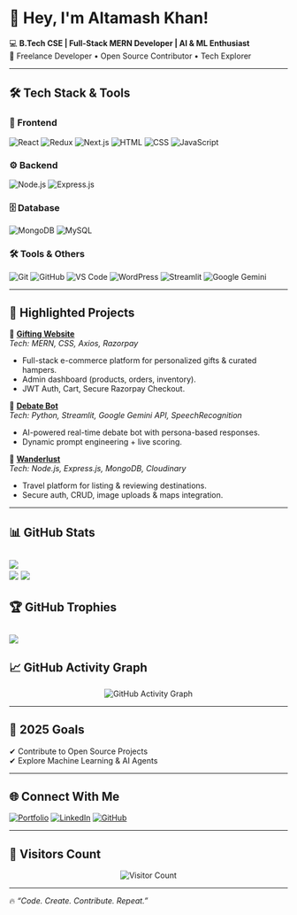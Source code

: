 # 👋 Hey, I'm Altamash Khan!  

💻 **B.Tech CSE | Full-Stack MERN Developer | AI & ML Enthusiast**  
🚀 Freelance Developer • Open Source Contributor • Tech Explorer 

---

## 🛠️ Tech Stack & Tools  

### 🎨 Frontend  
![React](https://img.shields.io/badge/React-20232A?style=flat&logo=react&logoColor=61DAFB)  ![Redux](https://img.shields.io/badge/Redux-593D88?style=flat&logo=redux&logoColor=white) ![Next.js](https://img.shields.io/badge/Next.js-000000?style=flat&logo=nextdotjs&logoColor=white)  ![HTML](https://img.shields.io/badge/HTML5-E34F26?style=flat&logo=html5&logoColor=white)  ![CSS](https://img.shields.io/badge/CSS3-1572B6?style=flat&logo=css3&logoColor=white) ![JavaScript](https://img.shields.io/badge/JavaScript-F7DF1E?style=flat&logo=javascript&logoColor=black)  
 


 


### ⚙️ Backend  
![Node.js](https://img.shields.io/badge/Node.js-43853D?style=flat&logo=node-dot-js&logoColor=white)  ![Express.js](https://img.shields.io/badge/Express.js-404D59?style=flat)  

### 🗄️ Database  
![MongoDB](https://img.shields.io/badge/MongoDB-4EA94B?style=flat&logo=mongodb&logoColor=white)  ![MySQL](https://img.shields.io/badge/MySQL-005C84?style=flat&logo=mysql&logoColor=white)  

### 🛠️ Tools & Others  
![Git](https://img.shields.io/badge/Git-F05032?style=flat&logo=git&logoColor=white)  ![GitHub](https://img.shields.io/badge/GitHub-181717?style=flat&logo=github)  ![VS Code](https://img.shields.io/badge/VS%20Code-0078d7?style=flat&logo=visual-studio-code&logoColor=white)  ![WordPress](https://img.shields.io/badge/WordPress-21759B?style=flat&logo=wordpress&logoColor=white)  ![Streamlit](https://img.shields.io/badge/Streamlit-FF4B4B?style=flat&logo=streamlit&logoColor=white)  ![Google Gemini](https://img.shields.io/badge/Google%20Gemini-4285F4?style=flat&logo=google)  

---

## 🌟 Highlighted Projects  

🔹 **[Gifting Website](https://gifting-site-frontend.onrender.com/)**  
*Tech: MERN, CSS, Axios, Razorpay*  
- Full-stack e-commerce platform for personalized gifts & curated hampers.  
- Admin dashboard (products, orders, inventory).  
- JWT Auth, Cart, Secure Razorpay Checkout.  

🔹 **[Debate Bot](https://github.com/altamash-ai/debate-bot)**  
*Tech: Python, Streamlit, Google Gemini API, SpeechRecognition*  
- AI-powered real-time debate bot with persona-based responses.  
- Dynamic prompt engineering + live scoring.  

🔹 **[Wanderlust](https://github.com/altamash-ai/wanderlust-app)**  
*Tech: Node.js, Express.js, MongoDB, Cloudinary*  
- Travel platform for listing & reviewing destinations.  
- Secure auth, CRUD, image uploads & maps integration.  

 

---

## 📊 GitHub Stats  

![](https://github-readme-stats.vercel.app/api/top-langs/?username=Altamashkhan9315&theme=dark&hide_border=false&include_all_commits=true&count_private=true&layout=compact)<br>
![](https://github-readme-stats.vercel.app/api?username=Altamashkhan9315&theme=dark&hide_border=false&include_all_commits=true&count_private=true)
![](https://github-readme-streak-stats.herokuapp.com/?user=Altamashkhan9315&theme=dark&hide_border=false)
---

## 🏆 GitHub Trophies  

![](https://github-profile-trophy.vercel.app/?username=alamimran613&theme=radical&no-frame=false&no-bg=false&margin-w=4)
---

## 📈 GitHub Activity Graph  

<p align="center">
  <img src="https://github-readme-activity-graph.vercel.app/graph?username=Altamashkhan9315&theme=react-dark&hide_border=true&area=true" alt="GitHub Activity Graph"/>
</p>  

---

## 🎯 2025 Goals  
✔ Contribute to Open Source Projects  
✔ Explore Machine Learning & AI Agents  

---

## 🌐 Connect With Me  

[![Portfolio](https://img.shields.io/badge/Portfolio-000?style=flat&logo=vercel&logoColor=white)](https://portfolio-seven-olive-19.vercel.app/)  [![LinkedIn](https://img.shields.io/badge/LinkedIn-0077B5?style=flat&logo=linkedin&logoColor=white)](https://www.linkedin.com/in/md-altamash-khan/)  [![GitHub](https://img.shields.io/badge/GitHub-181717?style=flat&logo=github&logoColor=white)](https://github.com/Altamashkhan9315)  

---

## 👀 Visitors Count  

<p align="center">
  <img src="https://komarev.com/ghpvc/?username=Altamash-ai&label=Profile%20Views&color=blue&style=flat" alt="Visitor Count"/>
</p>  

---

🔥 *“Code. Create. Contribute. Repeat.”*  
